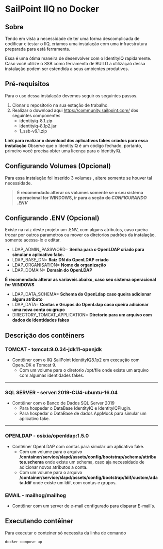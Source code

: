 # SailPoint IIQ no Docker

## Sobre
Tendo em vista a necessidade de ter uma forma descomplicada de codificar e testar o IIQ, criamos uma instalação com uma infraestrutura preparada para está ferramenta.

Essa é uma ótima maneira de desenvolver com o IdentityIQ rapidamente. 
Caso você utilize o SSB como ferramenta de BUILD a utilizaçaõ dessa instalação podem ser estendida a seus ambientes produtivos.

## Pré-requisitos
Para o uso dessa instalação devemos seguir os seguintes passos.
1.  Clonar o repositorio na sua estação de trabalho.
2.  Realizar o download aqui https://community.sailpoint.com/ dos seguintes componentes
	- identityiq-8.1.zip
	- identityiq-8.1p2.jar
	- 1_ssb-v6.1.zip

**Link para realizar o download dos aplicativos fakes criados para essa instalação**
Observe que o IdentityIQ é um código fechado, portanto, primeiro você precisa obter uma licença para o IdentityIQ.

## Configurando Volumes (Opcional)
Para essa instalação foi inserido 3 volumes , altere somente se houver tal necessidade.

> **É recomendado alterar os volumes somente se o seu sistema operacional for WINDOWS, ir para a seção do *CONFIGURANDO .ENV***

## Configurando .ENV (Opcional)
Existe na raiz deste projeto um .ENV, com alguns atributos, caso queira trocar por outros parametros ou mover os diretorios padrões da instalação, somente acessa-lo e editar.

- LDAP_ADMIN_PASSWORD= **Senha para o OpenLDAP criado para simular o aplicativo fake.**
- LDAP_BASE_DN= **Raiz DN do OpenLDAP criado**
- LDAP_ORGANISATION= **Nome da organização**
- LDAP_DOMAIN= **Domain do OpenLDAP**

**É recomendado alterar as variaveis abaixo, caso seu sistema operacional for WINDOWS**

- LDAP_DATA_SCHEMA= **Schema do OpenLdap caso queira adicionar algum atributo**
- LDAP_DATA= **Contas e Grupos do OpenLdap caso queira adicionar uma nova conta ou  grupo** 
- DIRECTORY_TOMCAT_APPLICATION= **Diretorio para um arquivo com dados de identidades fakes**

## Descrição dos contêiners

### TOMCAT - tomcat:9.0.34-jdk11-openjdk
- Contêiner com o IIQ SailPoint IdentityIQ8.1p2 em execução com OpenJDK e Tomcat 9.
	-  Com um volume para o diretorio /opt/file onde existe um arquivo com algumas identidades fakes. 

------------

### SQL SERVER - server:2019-CU4-ubuntu-16.04
- Contêiner com o Banco de Dados SQL Server  2019
	-  Para hospedar o DataBase IdentityIQ e IdentityIQPlugin.
	-  Para hospedar o DataBase de dados AppMock para simular um aplicativo fake.

------------

### OPENLDAP -  osixia/openldap:1.5.0
- Contêiner OpenLDAP com contas para simular um aplicativo fake.
	-  Com um volume para o arquivo **/container/service/slapd/assets/config/bootstrap/schema/attributes.schema** onde existe um schema, caso aja necessidade de adicionar novos atributos a conta. 
	-  Com um volume para o arquivo **/container/service/slapd/assets/config/bootstrap/ldif/custom/adata.ldif** onde existe um ldif, com contas e grupos. 

### EMAIL - mailhog/mailhog
- Contêiner com um server de e-mail configurado para disparar E-mail's.


## Executando contêiner
Para executar o conteiner só necessita da linha de comando
```
docker-compose up
```